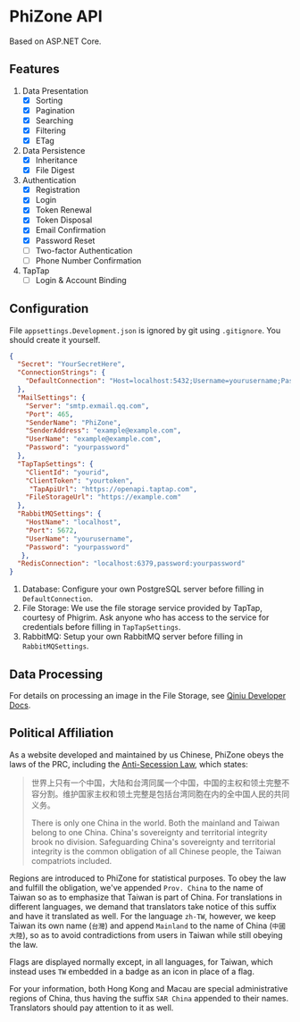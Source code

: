 ﻿# PhiZone API

Based on ASP.NET Core.

## Features

1. Data Presentation
    - [x] Sorting
    - [x] Pagination
    - [x] Searching
    - [x] Filtering
    - [x] ETag
2. Data Persistence
    - [x] Inheritance
    - [x] File Digest
3. Authentication
    - [x] Registration
    - [x] Login
    - [x] Token Renewal
    - [x] Token Disposal
    - [x] Email Confirmation
    - [x] Password Reset
    - [ ] Two-factor Authentication
    - [ ] Phone Number Confirmation
4. TapTap
    - [ ] Login & Account Binding

## Configuration

File `appsettings.Development.json` is ignored by git using `.gitignore`. You should create it yourself.

```json
{
  "Secret": "YourSecretHere",
  "ConnectionStrings": {
    "DefaultConnection": "Host=localhost:5432;Username=yourusername;Password=yourpassword;Database=yourdatabase"
  },
  "MailSettings": {
    "Server": "smtp.exmail.qq.com",
    "Port": 465,
    "SenderName": "PhiZone",
    "SenderAddress": "example@example.com",
    "UserName": "example@example.com",
    "Password": "yourpassword"
  },
  "TapTapSettings": {
    "ClientId": "yourid",
    "ClientToken": "yourtoken",
     "TapApiUrl": "https://openapi.taptap.com",
    "FileStorageUrl": "https://example.com"
  },
  "RabbitMQSettings": {
    "HostName": "localhost",
    "Port": 5672,
    "UserName": "yourusername",
    "Password": "yourpassword"
   },
  "RedisConnection": "localhost:6379,password:yourpassword"
}
```

1. Database: Configure your own PostgreSQL server before filling in `DefaultConnection`.
2. File Storage: We use the file storage service provided by TapTap, courtesy of Phigrim. Ask anyone who has access to
   the service for credentials before filling in `TapTapSettings`.
3. RabbitMQ: Setup your own RabbitMQ server before filling in `RabbitMQSettings`.

## Data Processing

For details on processing an image in the File Storage,
see [Qiniu Developer Docs](https://developer.qiniu.com/dora/3683/img-directions-for-use).

## Political Affiliation

As a website developed and maintained by us Chinese, PhiZone obeys the laws of the PRC, including
the [Anti-Secession Law](https://mzzt.mca.gov.cn/article/zt_qmgjaqjyr/flfg/202204/20220400041352.shtml), which states:

> 世界上只有一个中国，大陆和台湾同属一个中国，中国的主权和领土完整不容分割。维护国家主权和领土完整是包括台湾同胞在内的全中国人民的共同义务。
>
> There is only one China in the world. Both the mainland and Taiwan belong to one China. China's sovereignty and
> territorial integrity brook no division. Safeguarding China's sovereignty and territorial integrity is the common
> obligation of all Chinese people, the Taiwan compatriots included.

Regions are introduced to PhiZone for statistical purposes. To obey the law and fulfill the obligation, we've
appended `Prov. China` to the name of Taiwan so as to emphasize that Taiwan is part of China. For translations in
different languages, we demand that translators take notice of this suffix and have it translated as well. For the
language `zh-TW`, however, we keep Taiwan its own name (`台灣`) and append `Mainland` to the name of China (`中國大陸`),
so as to avoid contradictions from users in Taiwan while still obeying the law.

Flags are displayed normally except, in all languages, for Taiwan, which instead uses `TW` embedded in a badge as an
icon in place of a flag.

For your information, both Hong Kong and Macau are special administrative regions of China, thus having the
suffix `SAR China` appended to their names. Translators should pay attention to it as well.